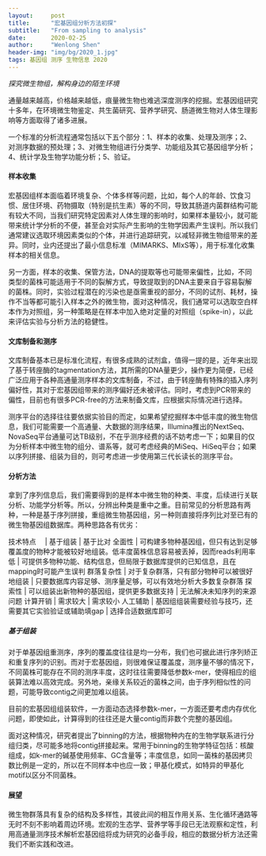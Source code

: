 ```yaml
---
layout:     post
title:      "宏基因组分析方法初探"
subtitle:   "From sampling to analysis"
date:       2020-02-25
author:     "Wenlong Shen"
header-img: "img/bg/2020_1.jpg"
tags: 基因组 测序 生物信息 2020
---
```


*探究微生物组，解构身边的陌生环境*

通量越来越高，价格越来越低，痕量微生物也难逃深度测序的挖掘。宏基因组研究十多年，在环境微生物鉴定、共生菌研究、营养学研究、肠道微生物对人体生理影响等方面取得了诸多进展。

一个标准的分析流程通常包括以下五个部分：1、样本的收集、处理及测序；2、对测序数据的预处理；3、对微生物组进行分类学、功能组及其它基因组学分析；4、统计学及生物学功能分析；5、验证。

#### 样本收集

宏基因组样本面临着环境复杂、个体多样等问题，比如，每个人的年龄、饮食习惯、居住环境、药物摄取（特别是抗生素）等的不同，导致其肠道内菌群结构可能有较大不同，当我们研究特定因素对人体生理的影响时，如果样本量较小，就可能带来统计学分析的不便，甚至会对实际产生影响的生物学因素产生误判。所以我们通常建议选取环境因素类似的个体，并进行追踪研究，以减轻非微生物组带来的差异。同时，业内还提出了最小信息标准（MIMARKS、MIxS等），用于标准化收集样本的相关信息。

另一方面，样本的收集、保管方法，DNA的提取等也可能带来偏性，比如，不同类型的菌株可能适用于不同的裂解方式，导致提取到的DNA主要来自于容易裂解的菌株。同时，实验过程潜在的污染也是亟需重视的部分，不同的试剂、耗材，操作不当等都可能引入样本之外的微生物，面对这种情况，我们通常可以选取空白样本作为对照组，另一种策略是在样本中加入绝对定量的对照组（spike-in），以此来评估实验与分析方法的稳健性。

#### 文库制备和测序

文库制备基本已是标准化流程，有很多成熟的试剂盒，值得一提的是，近年来出现了基于转座酶的tagmentation方法，其所需的DNA量更少，操作更为简便，已经广泛应用于各种高通量测序样本的文库制备，不过，由于转座酶有特殊的插入序列偏好性，其对于宏基因组带来的测序偏好还未被评估。同时，考虑到PCR带来的偏性，目前也有很多PCR-free的方法来制备文库，应根据实际情况进行选择。

测序平台的选择往往要依据实验目的而定，如果希望挖掘样本中低丰度的微生物信息，我们可能需要一个高通量、大数据的测序结果，Illumina推出的NextSeq、NovaSeq平台通量可达TB级别，不在乎测序经费的话不妨考虑一下；如果目的仅为分析样本中微生物的组分、谱系等，就可考虑经典的MiSeq、HiSeq平台；如果以序列拼接、组装为目的，则可考虑进一步使用第三代长读长的测序平台。

#### 分析方法

拿到了序列信息后，我们需要得到的是样本中微生物的种类、丰度，后续进行关联分析、功能学分析等。所以，分辨出种类是重中之重。目前常见的分析思路有两种，一种是基于序列拼接，重组微生物基因组，另一种则直接将序列比对至已有的微生物基因组数据库。两种思路各有优劣：

<span style="white-space:nowrap;">技术特点&emsp;</span> | 基于组装 | 基于比对
全面性 | 可构建多物种基因组，但只有达到足够覆盖度的物种才能被较好地组装。低丰度菌株信息容易被丢掉，因而reads利用率低 | 可提供多物种功能、结构信息，但局限于数据库提供的已知信息，且在mapping时可能产生误判
群落复杂性 | 对于复杂群落，只有部分物种可以被很好地组装 | 只要数据库内容足够、测序量足够，可以有效地分析大多数复杂群落
探索性 | 可以组装出新物种的基因组，提供更多数据支持 | 无法解决未知序列的来源问题
计算开销 | 需求较大 | 需求较小
人工辅助 | 基因组组装需要经验与技巧，还需要其它实验验证或辅助填gap | 选择合适数据库即可

##### 基于组装

对于单基因组重测序，序列的覆盖度往往是均一分布，我们也可据此进行序列矫正和重复序列的识别。而对于宏基因组，则很难保证覆盖度，测序量不够的情况下，不同菌株可能存在不同的测序丰度，这时往往需要降低参数k-mer，使得相应的组装算法难以高效完成。另外地，亲缘关系较近的菌株之间，由于序列相似性的问题，可能导致contig之间更加难以组装。

目前的宏基因组组装软件，一方面动态选择参数k-mer，一方面还要考虑内存优化问题，即使如此，计算得到的往往还是大量contig而非数个完整的基因组。

面对这种情况，研究者提出了binning的方法，根据物种内在的生物学联系进行分组归类，尽可能多地将contig拼接起来。常用于binning的生物学特征包括：核酸组成，如k-mer的碱基使用频率、GC含量等；丰度信息，如同一菌株的基因拷贝数比例是一定的，所以在不同样本中也应一致；甲基化模式，如特异的甲基化motif以区分不同菌株。

#### 展望

微生物群落具有复杂的结构及多样性，其彼此间的相互作用关系、生化循环通路等无时不刻不影响着周边环境。宏观的生态学、营养学等手段已无法观察和定性，利用高通量测序技术解析宏基因组将成为研究的必备手段，相应的数据分析方法还需我们不断实践和改进。
